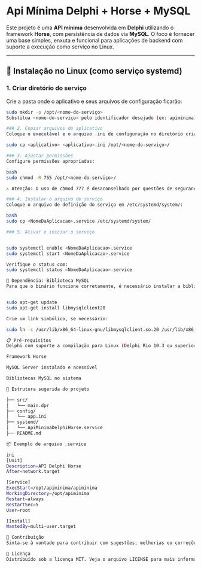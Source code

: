 # Api Mínima Delphi + Horse + MySQL

Este projeto é uma **API mínima** desenvolvida em **Delphi** utilizando o framework **Horse**, com persistência de dados via **MySQL**. O foco é fornecer uma base simples, enxuta e funcional para aplicações de backend com suporte a execução como serviço no Linux.

---

## 🚀 Instalação no Linux (como serviço systemd)

### 1. Criar diretório do serviço

Crie a pasta onde o aplicativo e seus arquivos de configuração ficarão:

```bash
sudo mkdir -p /opt/<nome-do-serviço>
Substitua <nome-do-serviço> pelo identificador desejado (ex: apiminima).

### 2. Copiar arquivos do aplicativo
Coloque o executável e o arquivo .ini de configuração no diretório criado:

sudo cp <aplicativo> <aplicativo>.ini /opt/<nome-do-serviço>/

### 3. Ajustar permissões
Configure permissões apropriadas:

bash
sudo chmod -R 755 /opt/<nome-do-serviço>/

⚠️ Atenção: O uso de chmod 777 é desaconselhado por questões de segurança.

### 4. Instalar o arquivo de serviço
Coloque o arquivo de definição do serviço em /etc/systemd/system/:

bash
sudo cp <NomeDaAplicacao>.service /etc/systemd/system/

### 5. Ativar e iniciar o serviço


sudo systemctl enable <NomeDaAplicacao>.service
sudo systemctl start <NomeDaAplicacao>.service

Verifique o status com:
sudo systemctl status <NomeDaAplicacao>.service

🧩 Dependência: Biblioteca MySQL
Para que o binário funcione corretamente, é necessário instalar a biblioteca de cliente MySQL:


sudo apt-get update
sudo apt-get install libmysqlclient20

Crie um link simbólico, se necessário:

sudo ln -s /usr/lib/x86_64-linux-gnu/libmysqlclient.so.20 /usr/lib/x86_64-linux-gnu/libmysqlclient.so

📋 Pré-requisitos
Delphi com suporte a compilação para Linux (Delphi Rio 10.3 ou superior)

Framework Horse

MySQL Server instalado e acessível

Bibliotecas MySQL no sistema

📁 Estrutura sugerida do projeto

├── src/
│   └── main.dpr
├── config/
│   └── app.ini
├── systemd/
│   └── ApiMinimaDelphiHorse.service
├── README.md

📦 Exemplo de arquivo .service

ini
[Unit]
Description=API Delphi Horse
After=network.target

[Service]
ExecStart=/opt/apiminima/apiminima
WorkingDirectory=/opt/apiminima
Restart=always
RestartSec=5
User=root

[Install]
WantedBy=multi-user.target

🤝 Contribuição
Sinta-se à vontade para contribuir com sugestões, melhorias ou correções. Basta abrir uma issue ou enviar um pull request.

📄 Licença
Distribuído sob a licença MIT. Veja o arquivo LICENSE para mais informações.
